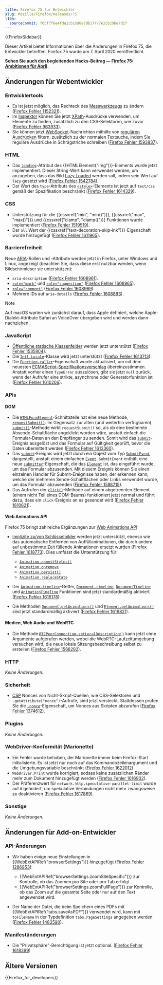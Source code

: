 ```yaml
---
title: Firefox 75 für Entwickler
slug: Mozilla/Firefox/Releases/75
l10n:
  sourceCommit: f65f7f6e4fda2cb1bd0e7db17777e2cb20be7d27
---
```


{{FirefoxSidebar}}

Dieser Artikel bietet Informationen über die Änderungen in Firefox 75, die Entwickler betreffen. Firefox 75 wurde am 7. April 2020 veröffentlicht.

**Sehen Sie auch den begleitenden Hacks-Beitrag — [Firefox 75: Ambitionen für April](https://hacks.mozilla.org/2020/04/firefox-75-ambitions-for-april/).**

## Änderungen für Webentwickler

### Entwicklertools

- Es ist jetzt möglich, das Rechteck des [Messwerkzeugs](https://firefox-source-docs.mozilla.org/devtools-user/measure_a_portion_of_the_page/index.html) zu ändern ([Firefox Fehler 1152321](https://bugzil.la/1152321)).
- Im [Inspektor](https://firefox-source-docs.mozilla.org/devtools-user/page_inspector/index.html) können Sie jetzt [XPath](/de/docs/Web/XML/XPath)-Ausdrücke verwenden, um Elemente zu finden, zusätzlich zu den CSS-Selektoren, wie zuvor ([Firefox Fehler 963933](https://bugzil.la/963933)).
- Sie können jetzt [WebSocket](/de/docs/Web/API/WebSockets_API)-Nachrichten mithilfe von [regulären Ausdrücken](/de/docs/Web/JavaScript/Guide/Regular_expressions) filtern, zusätzlich zu der normalen Textsuche, indem Sie reguläre Ausdrücke in Schrägstriche schreiben ([Firefox Fehler 1593837](https://bugzil.la/1593837)).

### HTML

- Das [`loading`](/de/docs/Web/HTML/Element/img#loading)-Attribut des {{HTMLElement("img")}}-Elements wurde jetzt implementiert. Dieser String-Wert kann verwendet werden, um anzugeben, dass das Bild [Lazy Loaded](/de/docs/Web/Performance/Guides/Lazy_loading) werden soll, indem sein Wert auf `lazy` gesetzt wird ([Firefox Fehler 1542784](https://bugzil.la/1542784)).
- Der Wert des `type`-Attributs des [`<style>`](/de/docs/Web/HTML/Element/style)-Elements ist jetzt auf `text/css` gemäß der Spezifikation beschränkt ([Firefox Fehler 1614329](https://bugzil.la/1614329)).

### CSS

- Unterstützung für die {{cssxref("min", "min()")}}, {{cssxref("max", "max()")}} und {{cssxref("clamp", "clamp()")}} Funktionen wurde implementiert ([Firefox Fehler 1519519](https://bugzil.la/1519519)).
- Der `all` Wert der {{cssxref("text-decoration-skip-ink")}}-Eigenschaft wurde hinzugefügt ([Firefox Fehler 1611965](https://bugzil.la/1611965)).

### Barrierefreiheit

Neue [ARIA](/de/docs/Web/Accessibility/ARIA)-Rollen und -Attribute werden jetzt in Firefox, unter Windows und Linux, angezeigt (beachten Sie, dass diese erst nutzbar werden, wenn Bildschirmleser sie unterstützen):

- `aria-description` ([Firefox Fehler 1608961](https://bugzil.la/1608961)).
- [`role="mark"`](/de/docs/Web/Accessibility/ARIA/Reference/Roles/mark_role) und [`role="suggestion"`](/de/docs/Web/Accessibility/ARIA/Reference/Roles/suggestion_role) ([Firefox Fehler 1608965](https://bugzil.la/1608965)).
- [`role="comment"`](/de/docs/Web/Accessibility/ARIA/Reference/Roles/comment_role) ([Firefox Fehler 1608969](https://bugzil.la/1608969)).
- Mehrere IDs auf `aria-details` ([Firefox Fehler 1608883](https://bugzil.la/1608883)).

> [!NOTE]
> Auf macOS warten wir zunächst darauf, dass Apple definiert, welche Apple-Dialekt-Attribute Safari an VoiceOver übergeben wird und werden dann nachziehen.

### JavaScript

- [Öffentliche statische Klassenfelder](/de/docs/Web/JavaScript/Reference/Classes/static) werden jetzt unterstützt ([Firefox Fehler 1535804](https://bugzil.la/1535804)).
- Die [`Intl.Locale`](/de/docs/Web/JavaScript/Reference/Global_Objects/Intl/Locale)-Klasse wird jetzt unterstützt ([Firefox Fehler 1613713](https://bugzil.la/1613713)).
- Die [`Function.caller`](/de/docs/Web/JavaScript/Reference/Global_Objects/Function/caller)-Eigenschaft wurde aktualisiert, um mit dem neuesten [ECMAScript-Spezifikationsvorschlag](https://github.com/claudepache/es-legacy-function-reflection) übereinzustimmen. Anstatt vorher einen `TypeError` auszulösen, gibt sie jetzt `null` zurück, wenn der Aufrufer eine strikte, asynchrone oder Generatorfunktion ist ([Firefox Fehler 1610206](https://bugzil.la/1610206)).

### APIs

#### DOM

- Die [`HTMLFormElement`](/de/docs/Web/API/HTMLFormElement)-Schnittstelle hat eine neue Methode, [`requestSubmit()`](/de/docs/Web/API/HTMLFormElement/requestSubmit). Im Gegensatz zur alten (und weiterhin verfügbaren) [`submit()`](/de/docs/Web/API/HTMLFormElement/submit)-Methode wirkt `requestSubmit()` so, als ob eine bestimmte Absende-Schaltfläche angeklickt worden wäre, anstatt einfach die Formular-Daten an den Empfänger zu senden. Somit wird das [`submit`](/de/docs/Web/API/HTMLFormElement/submit_event)-Ereignis ausgelöst und das Formular auf Gültigkeit geprüft, bevor die Daten übermittelt werden ([Firefox Fehler 1613360](https://bugzil.la/1613360)).
- Das [`submit`](/de/docs/Web/API/HTMLFormElement/submit_event)-Ereignis wird jetzt durch ein Objekt vom Typ [`SubmitEvent`](/de/docs/Web/API/SubmitEvent) dargestellt, anstatt einem einfachen [`Event`](/de/docs/Web/API/Event). `SubmitEvent` enthält eine neue [`submitter`](/de/docs/Web/API/SubmitEvent/submitter)-Eigenschaft, die das [`Element`](/de/docs/Web/API/Element) ist, das eingeführt wurde, um das Formular abzusenden. Mit diesem Ereignis können Sie einen einzelnen Handler für Submit-Ereignisse haben, der erkennen kann, welche der mehreren Sende-Schaltflächen oder Links verwendet wurde, um das Formular abzusenden ([Firefox Fehler 1588715](https://bugzil.la/1588715)).
- Das Aufrufen der [`click()`](/de/docs/Web/API/HTMLElement/click)-Methode auf einem abgetrennten Element (einem nicht Teil eines DOM-Baums) funktioniert jetzt normal und führt dazu, dass ein `click`-Ereignis an es gesendet wird ([Firefox Fehler 1610821](https://bugzil.la/1610821)).

#### Web Animations API

Firefox 75 bringt zahlreiche Ergänzungen zur [Web Animations API](/de/docs/Web/API/Web_Animations_API):

- [Implizite zu/von Schlüsselbilder](/de/docs/Web/API/Web_Animations_API/Keyframe_Formats#implicit_tofrom_keyframes) werden jetzt unterstützt, ebenso wie das automatische Entfernen von Auffüllanimationen, die durch andere auf unbestimmte Zeit füllende Animationen ersetzt wurden ([Firefox Fehler 1618773](https://bugzil.la/1618773)). Dies umfasst die Unterstützung für:

  - [`Animation.commitStyles()`](/de/docs/Web/API/Animation/commitStyles)
  - [`Animation.onremove`](/de/docs/Web/API/Animation/remove_event)
  - [`Animation.persist()`](/de/docs/Web/API/Animation/persist)
  - [`Animation.replaceState`](/de/docs/Web/API/Animation/replaceState)

- Der [`Animation.timeline`](/de/docs/Web/API/Animation/timeline)-Getter, [`Document.timeline`](/de/docs/Web/API/Document/timeline), [`DocumentTimeline`](/de/docs/Web/API/DocumentTimeline) und [`AnimationTimeline`](/de/docs/Web/API/AnimationTimeline) Funktionen sind jetzt standardmäßig aktiviert ([Firefox Fehler 1619178](https://bugzil.la/1619178)).
- Die Methoden [`Document.getAnimations()`](/de/docs/Web/API/Document/getAnimations) und [`Element.getAnimations()`](/de/docs/Web/API/Element/getAnimations) sind jetzt standardmäßig aktiviert ([Firefox Fehler 1619821](https://bugzil.la/1619821)).

#### Medien, Web Audio und WebRTC

- Die Methode [`RTCPeerConnection.setLocalDescription()`](/de/docs/Web/API/RTCPeerConnection/setLocalDescription) kann jetzt ohne Argumente aufgerufen werden, wobei die WebRTC-Laufzeitumgebung versuchen wird, die neue lokale Sitzungsbeschreibung selbst zu erstellen ([Firefox Fehler 1568292](https://bugzil.la/1568292)).

### HTTP

_Keine Änderungen._

### Sicherheit

- [CSP](/de/docs/Web/HTTP/CSP) Nonces von Nicht-Skript-Quellen, wie CSS-Selektoren und `.getAttribute("nonce")`-Aufrufe, sind jetzt versteckt. Stattdessen prüfen Sie die [`.nonce`](/de/docs/Web/API/HTMLElement/nonce)-Eigenschaft, um Nonces aus Skripten abzurufen ([Firefox Fehler 1374612](https://bugzil.la/1374612)).

### Plugins

_Keine Änderungen._

### WebDriver-Konformität (Marionette)

- Ein Fehler wurde behoben, der Marionette immer beim Firefox-Start initialisierte. Es ist jetzt nur noch auf das Kommandozeilenargument und die Umgebungsvariable beschränkt ([Firefox Fehler 1622012](https://bugzil.la/1622012)).
- `WebDriver:Print` wurde korrigiert, sodass keine zusätzlichen Ränder mehr zum Dokument hinzugefügt werden ([Firefox Fehler 1616932](https://bugzil.la/1616932)).
- Der Präferenzwert für `network.http.speculative-parallel-limit` wurde auf `0` geändert, um spekulative Verbindungen nicht mehr zwangsweise zu deaktivieren ([Firefox Fehler 1617869](https://bugzil.la/1617869)).

### Sonstige

_Keine Änderungen._

## Änderungen für Add-on-Entwickler

### API-Änderungen

- Wir haben einige neue Einstellungen in {{WebExtAPIRef("browserSettings")}} hinzugefügt ([Firefox Fehler 1286953](https://bugzil.la/1286953)):

  - {{WebExtAPIRef("browserSettings.zoomSiteSpecific")}} zur Kontrolle, ob das Zoomen pro Site oder pro Tab erfolgt
  - {{WebExtAPIRef("browserSettings.zoomFullPage")}} zur Kontrolle, ob das Zoom auf die gesamte Seite oder nur auf den Text angewendet wird.

- Der Name der Datei, die beim Speichern eines PDFs mit {{WebExtAPIRef("tabs.saveAsPDF")}} verwendet wird, kann mit `toFileName` in der Typdefinition `tabs.PageSettings` angegeben werden ([Firefox Fehler 1483590](https://bugzil.la/1483590)).

### Manifeständerungen

- Die "Privatsphäre"-Berechtigung ist jetzt optional. ([Firefox Fehler 1618399](https://bugzil.la/1618399))

## Ältere Versionen

{{Firefox_for_developers}}
